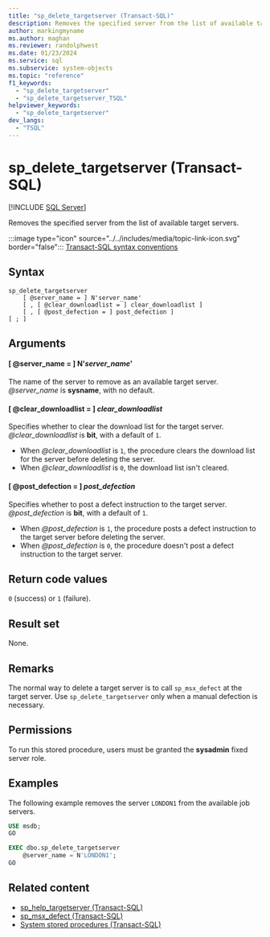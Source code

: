 ```yaml
---
title: "sp_delete_targetserver (Transact-SQL)"
description: Removes the specified server from the list of available target servers.
author: markingmyname
ms.author: maghan
ms.reviewer: randolphwest
ms.date: 01/23/2024
ms.service: sql
ms.subservice: system-objects
ms.topic: "reference"
f1_keywords:
  - "sp_delete_targetserver"
  - "sp_delete_targetserver_TSQL"
helpviewer_keywords:
  - "sp_delete_targetserver"
dev_langs:
  - "TSQL"
---
```

# sp_delete_targetserver (Transact-SQL)

[!INCLUDE [SQL Server](../../includes/applies-to-version/sqlserver.md)]

Removes the specified server from the list of available target servers.

:::image type="icon" source="../../includes/media/topic-link-icon.svg" border="false"::: [Transact-SQL syntax conventions](../../t-sql/language-elements/transact-sql-syntax-conventions-transact-sql.md)

## Syntax

```syntaxsql
sp_delete_targetserver
    [ @server_name = ] N'server_name'
    [ , [ @clear_downloadlist = ] clear_downloadlist ]
    [ , [ @post_defection = ] post_defection ]
[ ; ]
```

## Arguments

#### [ @server_name = ] N'*server_name*'

The name of the server to remove as an available target server. *@server_name* is **sysname**, with no default.

#### [ @clear_downloadlist = ] *clear_downloadlist*

Specifies whether to clear the download list for the target server. *@clear_downloadlist* is **bit**, with a default of `1`.

- When *@clear_downloadlist* is `1`, the procedure clears the download list for the server before deleting the server.
- When *@clear_downloadlist* is `0`, the download list isn't cleared.

#### [ @post_defection = ] *post_defection*

Specifies whether to post a defect instruction to the target server. *@post_defection* is **bit**, with a default of `1`.

- When *@post_defection* is `1`, the procedure posts a defect instruction to the target server before deleting the server.
- When *@post_defection* is `0`, the procedure doesn't post a defect instruction to the target server.

## Return code values

`0` (success) or `1` (failure).

## Result set

None.

## Remarks

The normal way to delete a target server is to call `sp_msx_defect` at the target server. Use `sp_delete_targetserver` only when a manual defection is necessary.

## Permissions

To run this stored procedure, users must be granted the **sysadmin** fixed server role.

## Examples

The following example removes the server `LONDON1` from the available job servers.

```sql
USE msdb;
GO

EXEC dbo.sp_delete_targetserver
    @server_name = N'LONDON1';
GO
```

## Related content

- [sp_help_targetserver (Transact-SQL)](sp-help-targetserver-transact-sql.md)
- [sp_msx_defect (Transact-SQL)](sp-msx-defect-transact-sql.md)
- [System stored procedures (Transact-SQL)](system-stored-procedures-transact-sql.md)
